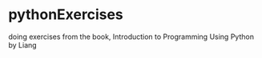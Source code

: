 pythonExercises
===============

doing exercises from the book, Introduction to Programming Using Python by Liang
